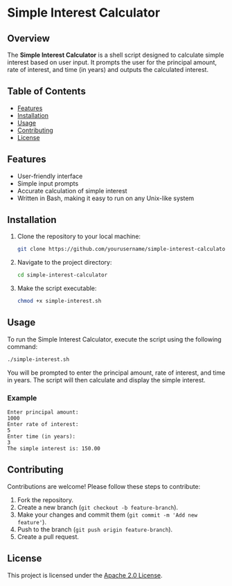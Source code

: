# Simple Interest Calculator

## Overview

The **Simple Interest Calculator** is a shell script designed to calculate simple interest based on user input. It prompts the user for the principal amount, rate of interest, and time (in years) and outputs the calculated interest.

## Table of Contents

- [Features](#features)
- [Installation](#installation)
- [Usage](#usage)
- [Contributing](#contributing)
- [License](#license)

## Features

- User-friendly interface
- Simple input prompts
- Accurate calculation of simple interest
- Written in Bash, making it easy to run on any Unix-like system

## Installation

1. Clone the repository to your local machine:
   ```bash
   git clone https://github.com/yourusername/simple-interest-calculator.git
   ```
2. Navigate to the project directory:
   ```bash
   cd simple-interest-calculator
   ```
3. Make the script executable:
   ```bash
   chmod +x simple-interest.sh
   ```

## Usage

To run the Simple Interest Calculator, execute the script using the following command:
```bash
./simple-interest.sh
```

You will be prompted to enter the principal amount, rate of interest, and time in years. The script will then calculate and display the simple interest.

### Example

```
Enter principal amount:
1000
Enter rate of interest:
5
Enter time (in years):
3
The simple interest is: 150.00
```

## Contributing

Contributions are welcome! Please follow these steps to contribute:

1. Fork the repository.
2. Create a new branch (`git checkout -b feature-branch`).
3. Make your changes and commit them (`git commit -m 'Add new feature'`).
4. Push to the branch (`git push origin feature-branch`).
5. Create a pull request.

## License

This project is licensed under the [Apache 2.0 License](LICENSE).


